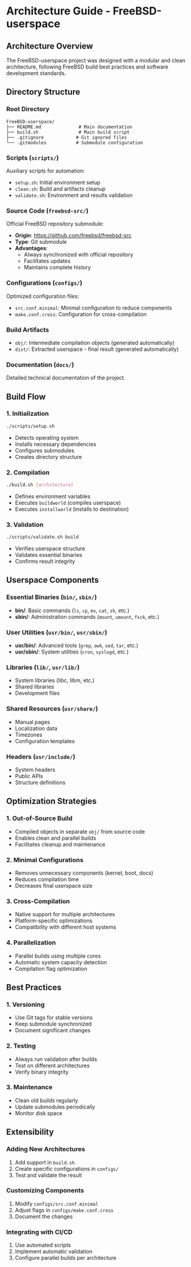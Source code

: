 # Architecture Guide - FreeBSD-userspace

## Architecture Overview

The FreeBSD-userspace project was designed with a modular and clean architecture, following FreeBSD build best practices and software development standards.

## Directory Structure

### Root Directory
```
FreeBSD-userspace/
├── README.md              # Main documentation
├── build.sh               # Main build script
├── .gitignore            # Git ignored files
└── .gitmodules           # Submodule configuration
```

### Scripts (`scripts/`)
Auxiliary scripts for automation:
- `setup.sh`: Initial environment setup
- `clean.sh`: Build and artifacts cleanup
- `validate.sh`: Environment and results validation

### Source Code (`freebsd-src/`)
Official FreeBSD repository submodule:
- **Origin**: https://github.com/freebsd/freebsd-src
- **Type**: Git submodule
- **Advantages**:
  - Always synchronized with official repository
  - Facilitates updates
  - Maintains complete history

### Configurations (`configs/`)
Optimized configuration files:
- `src.conf.minimal`: Minimal configuration to reduce components
- `make.conf.cross`: Configuration for cross-compilation

### Build Artifacts
- `obj/`: Intermediate compilation objects (generated automatically)
- `dist/`: Extracted userspace - final result (generated automatically)

### Documentation (`docs/`)
Detailed technical documentation of the project.

## Build Flow

### 1. Initialization
```bash
./scripts/setup.sh
```
- Detects operating system
- Installs necessary dependencies
- Configures submodules
- Creates directory structure

### 2. Compilation
```bash
./build.sh [architecture]
```
- Defines environment variables
- Executes `buildworld` (compiles userspace)
- Executes `installworld` (installs to destination)

### 3. Validation
```bash
./scripts/validate.sh build
```
- Verifies userspace structure
- Validates essential binaries
- Confirms result integrity

## Userspace Components

### Essential Binaries (`bin/`, `sbin/`)
- **bin/**: Basic commands (`ls`, `cp`, `mv`, `cat`, `sh`, etc.)
- **sbin/**: Administration commands (`mount`, `umount`, `fsck`, etc.)

### User Utilities (`usr/bin/`, `usr/sbin/`)
- **usr/bin/**: Advanced tools (`grep`, `awk`, `sed`, `tar`, etc.)
- **usr/sbin/**: System utilities (`cron`, `syslogd`, etc.)

### Libraries (`lib/`, `usr/lib/`)
- System libraries (libc, libm, etc.)
- Shared libraries
- Development files

### Shared Resources (`usr/share/`)
- Manual pages
- Localization data
- Timezones
- Configuration templates

### Headers (`usr/include/`)
- System headers
- Public APIs
- Structure definitions

## Optimization Strategies

### 1. Out-of-Source Build
- Compiled objects in separate `obj/` from source code
- Enables clean and parallel builds
- Facilitates cleanup and maintenance

### 2. Minimal Configurations
- Removes unnecessary components (kernel, boot, docs)
- Reduces compilation time
- Decreases final userspace size

### 3. Cross-Compilation
- Native support for multiple architectures
- Platform-specific optimizations
- Compatibility with different host systems

### 4. Parallelization
- Parallel builds using multiple cores
- Automatic system capacity detection
- Compilation flag optimization

## Best Practices

### 1. Versioning
- Use Git tags for stable versions
- Keep submodule synchronized
- Document significant changes

### 2. Testing
- Always run validation after builds
- Test on different architectures
- Verify binary integrity

### 3. Maintenance
- Clean old builds regularly
- Update submodules periodically
- Monitor disk space

## Extensibility

### Adding New Architectures
1. Add support in `build.sh`
2. Create specific configurations in `configs/`
3. Test and validate the result

### Customizing Components
1. Modify `configs/src.conf.minimal`
2. Adjust flags in `configs/make.conf.cross`
3. Document the changes

### Integrating with CI/CD
1. Use automated scripts
2. Implement automatic validation
3. Configure parallel builds per architecture
